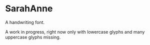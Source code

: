 SarahAnne
=========

A handwriting font.

A work in progress, right now only with lowercase glyphs and many uppercase glyphs missing.
